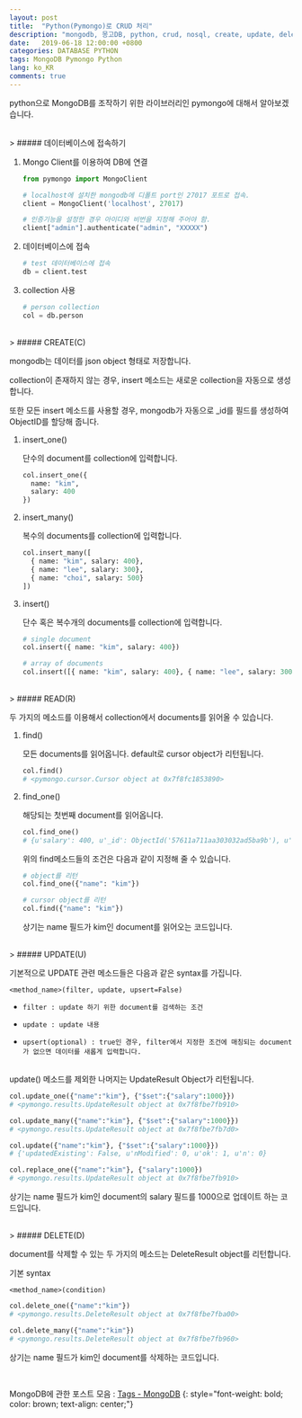 ```yaml
---
layout: post
title:  "Python(Pymongo)로 CRUD 처리"
description: "mongodb, 몽고DB, python, crud, nosql, create, update, delete, read, insert, select, DB, pymongo"
date:   2019-06-18 12:00:00 +0800
categories: DATABASE PYTHON
tags: MongoDB Pymongo Python
lang: ko_KR
comments: true
---
```



python으로 MongoDB를 조작하기 위한 라이브러리인 pymongo에 대해서 알아보겠습니다.

<br>
> ##### 데이터베이스에 접속하기

1. Mongo Client를 이용하여 DB에 연결
   
   ~~~python
   from pymongo import MongoClient

   # localhost에 설치한 mongodb에 디폴트 port인 27017 포트로 접속.
   client = MongoClient('localhost', 27017)

   # 인증기능을 설정한 경우 아이디와 비번을 지정해 주어야 함.
   client["admin"].authenticate("admin", "XXXXX")
   ~~~

2. 데이터베이스에 접속
   
   ~~~python
   # test 데이터베이스에 접속
   db = client.test
   ~~~   

3. collection 사용
   
   ~~~python
   # person collection 
   col = db.person
   ~~~  


<br>
> ##### CREATE(C)
  
mongodb는 데이터를 json object 형태로 저장합니다. 

collection이 존재하지 않는 경우, insert 메소드는 새로운 collection을 자동으로 생성합니다. 

또한 모든 insert 메소드를 사용할 경우, mongodb가 자동으로 _id를 필드를 생성하여 ObjectID를 할당해 줍니다.

1. insert_one()
   
   단수의 document를 collection에 입력합니다.

   ~~~python
   col.insert_one({
     name: "kim",
     salary: 400
   })
   ~~~

2. insert_many()
   
   복수의 documents를 collection에 입력합니다.

   ~~~python
   col.insert_many([
     { name: "kim", salary: 400},
     { name: "lee", salary: 300},
     { name: "choi", salary: 500}
   ])
   ~~~

3. insert()
   
   단수 혹은 복수개의 documents를 collection에 입력합니다.

   ~~~python
   # single document
   col.insert({ name: "kim", salary: 400})

   # array of documents
   col.insert([{ name: "kim", salary: 400}, { name: "lee", salary: 300}])
   ~~~


<br>
> ##### READ(R)

두 가지의 메소드를 이용해서 collection에서 documents를 읽어올 수 있습니다.

1. find()
   
   모든 documents를 읽어옵니다. default로 cursor object가 리턴됩니다.
   ~~~python
   col.find()
   # <pymongo.cursor.Cursor object at 0x7f8fc1853890>
   ~~~

2. find_one()
   
   해당되는 첫번째 document를 읽어옵니다.

   ~~~python
   col.find_one()
   # {u'salary': 400, u'_id': ObjectId('57611a711aa303032ad5ba9b'), u'name': u'kim'}
   ~~~

   위의 find메소드들의 조건은 다음과 같이 지정해 줄 수 있습니다.

   ~~~python
   # object를 리턴
   col.find_one({"name": "kim"})

   # cursor object를 리턴
   col.find({"name": "kim"})
   ~~~

   상기는 name 필드가 kim인 document를 읽어오는 코드입니다.


<br>
> ##### UPDATE(U)

기본적으로 UPDATE 관련 메소드들은 다음과 같은 syntax를 가집니다.

`<method_name>(filter, update, upsert=False)`

- `filter : update 하기 위한 document를 검색하는 조건`

- `update : update 내용`

- `upsert(optional) : true인 경우, filter에서 지정한 조건에 매칭되는 document가 없으면 데이터를 새롭게 입력합니다.`


<br>
update() 메소드를 제외한 나머지는 UpdateResult Object가 리턴됩니다.

~~~python
col.update_one({"name":"kim"}, {"$set":{"salary":1000}})
# <pymongo.results.UpdateResult object at 0x7f8fbe7fb910>

col.update_many({"name":"kim"}, {"$set":{"salary":1000}})
# <pymongo.results.UpdateResult object at 0x7f8fbe7fb7d0>

col.update({"name":"kim"}, {"$set":{"salary":1000}})
# {'updatedExisting': False, u'nModified': 0, u'ok': 1, u'n': 0}

col.replace_one({"name":"kim"}, {"salary":1000})
# <pymongo.results.UpdateResult object at 0x7f8fbe7fb910>
~~~

상기는 name 필드가 kim인 document의 salary 필드를 1000으로 업데이트 하는 코드입니다.


<br>
> ##### DELETE(D)

document를 삭제할 수 있는 두 가지의 메소드는 DeleteResult object를 리턴합니다.

기본 syntax

`<method_name>(condition)`

~~~python
col.delete_one({"name":"kim"})
# <pymongo.results.DeleteResult object at 0x7f8fbe7fba00>

col.delete_many({"name":"kim"})
# <pymongo.results.DeleteResult object at 0x7f8fbe7fb960>
~~~

상기는 name 필드가 kim인 document를 삭제하는 코드입니다.


<br>

MongoDB에 관한 포스트 모음 : <a href="{{site.url}}/tags#mongodb_cap" target="_blank">Tags - MongoDB</a>
{: style="font-weight: bold; color: brown; text-align: center;"}

<br><br>
